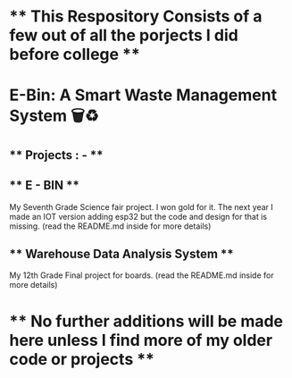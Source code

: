 # ** This Respository Consists of a few out of all the porjects I did before college **

# **E-Bin: A Smart Waste Management System 🗑️♻️**


## ** Projects : - **

## ** E - BIN **

My Seventh Grade Science fair project. I won gold for it. 
The next year I made an IOT version adding esp32 but the code and design for that is missing.
(read the README.md inside for more details)


## ** Warehouse Data Analysis System **

My 12th Grade Final project for boards.
(read the README.md inside for more details)


# ** No further additions will be made here unless I find more of my older code or projects **

